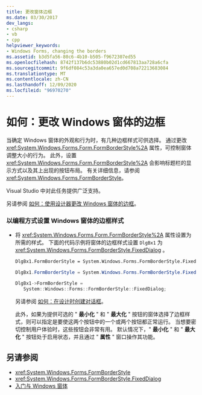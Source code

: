 ```yaml
---
title: 更改窗体边框
ms.date: 03/30/2017
dev_langs:
- csharp
- vb
- cpp
helpviewer_keywords:
- Windows Forms, changing the borders
ms.assetid: b3d5fa56-80c6-4b10-b505-f9672307ed55
ms.openlocfilehash: 8742f137b6dc53880b02d1cd667813aa728a6cfa
ms.sourcegitcommit: 9f6df084c53a3da0ea657ed0d708a72213683084
ms.translationtype: MT
ms.contentlocale: zh-CN
ms.lasthandoff: 12/09/2020
ms.locfileid: "96970270"
---
```

# <a name="how-to-change-the-borders-of-windows-forms"></a>如何：更改 Windows 窗体的边框

当确定 Windows 窗体的外观和行为时，有几种边框样式可供选择。 通过更改 <xref:System.Windows.Forms.Form.FormBorderStyle%2A> 属性，可控制窗体调整大小的行为。 此外，设置 <xref:System.Windows.Forms.Form.FormBorderStyle%2A> 会影响标题栏的显示方式以及其上出现的按钮布局。 有关详细信息，请参阅 <xref:System.Windows.Forms.FormBorderStyle>。  
  
 Visual Studio 中对此任务提供广泛支持。  
  
 另请参阅 [如何：使用设计器更改 Windows 窗体的边框](/previous-versions/visualstudio/visual-studio-2010/yettzh3e(v=vs.100))。  
  
### <a name="to-set-the-border-style-of-windows-forms-programmatically"></a>以编程方式设置 Windows 窗体的边框样式  
  
- 将 <xref:System.Windows.Forms.Form.FormBorderStyle%2A> 属性设置为所需的样式。 下面的代码示例将窗体的边框样式设置 `DlgBx1` 为 <xref:System.Windows.Forms.FormBorderStyle.FixedDialog> 。  
  
    ```vb  
    DlgBx1.FormBorderStyle = System.Windows.Forms.FormBorderStyle.FixedDialog  
    ```  
  
    ```csharp  
    DlgBx1.FormBorderStyle = System.Windows.Forms.FormBorderStyle.FixedDialog;  
    ```  
  
    ```cpp  
    DlgBx1->FormBorderStyle =  
       System::Windows::Forms::FormBorderStyle::FixedDialog;  
    ```  
  
     另请参阅 [如何：在设计时创建对话框](/previous-versions/visualstudio/visual-studio-2010/55cz5x2c(v=vs.100))。  
  
     此外，如果为提供可选的 " **最小化** " 和 " **最大化** " 按钮的窗体选择了边框样式，则可以指定是要使这两个按钮中的一个或两个按钮都正常运行。 当想要密切控制用户体验时，这些按钮会非常有用。 默认情况下，" **最小化** " 和 " **最大化** " 按钮处于启用状态，并且通过 " **属性** " 窗口操作其功能。  
  
## <a name="see-also"></a>另请参阅

- <xref:System.Windows.Forms.FormBorderStyle>
- <xref:System.Windows.Forms.FormBorderStyle.FixedDialog>
- [入门与 Windows 窗体](getting-started-with-windows-forms.md)
